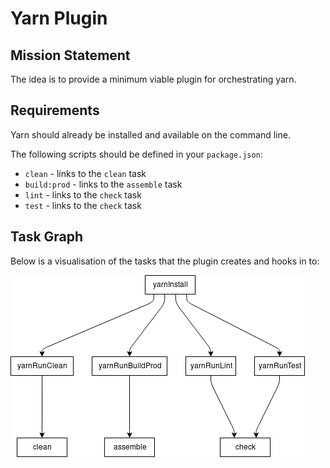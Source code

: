 # Yarn Plugin

## Mission Statement

The idea is to provide a minimum viable plugin for orchestrating yarn.

## Requirements

Yarn should already be installed and available on the command line.

The following scripts should be defined in your `package.json`:
- `clean` - links to the `clean` task
- `build:prod` - links to the `assemble` task
- `lint` - links to the `check` task
- `test` - links to the `check` task

## Task Graph

Below is a visualisation of the tasks that the plugin creates and hooks in to:

![task graph](documentation/task-graph.png)
